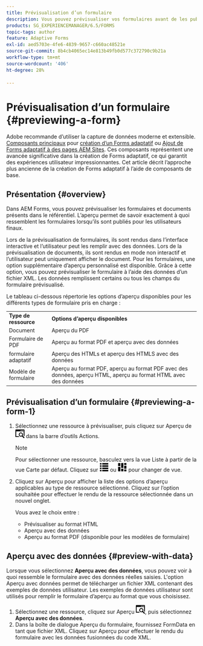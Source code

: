 ```yaml
---
title: Prévisualisation d’un formulaire
description: Vous pouvez prévisualiser vos formulaires avant de les publier ou de les activer pour vous assurer qu’ils répondent aux attentes. Les options d’aperçu peuvent varier selon les types de formulaire pris en charge.
products: SG_EXPERIENCEMANAGER/6.5/FORMS
topic-tags: author
feature: Adaptive Forms
exl-id: aed5703e-4fe6-4839-9657-c660ac48521e
source-git-commit: 8b4cb4065ec14e813b49fb0d577c372790c9b21a
workflow-type: tm+mt
source-wordcount: '406'
ht-degree: 28%

---
```


# Prévisualisation d’un formulaire {#previewing-a-form}

<span class="preview"> Adobe recommande d’utiliser la capture de données moderne et extensible. [Composants principaux](https://experienceleague.adobe.com/docs/experience-manager-core-components/using/adaptive-forms/introduction.html?lang=fr) pour [création d’un Forms adaptatif](/help/forms/using/create-an-adaptive-form-core-components.md) ou [Ajout de Forms adaptatif à des pages AEM Sites](/help/forms/using/create-or-add-an-adaptive-form-to-aem-sites-page.md). Ces composants représentent une avancée significative dans la création de Forms adaptatif, ce qui garantit des expériences utilisateur impressionnantes. Cet article décrit l’approche plus ancienne de la création de Forms adaptatif à l’aide de composants de base. </span>

## Présentation {#overview}

Dans AEM Forms, vous pouvez prévisualiser les formulaires et documents présents dans le référentiel. L’aperçu permet de savoir exactement à quoi ressemblent les formulaires lorsqu’ils sont publiés pour les utilisateurs finaux.

Lors de la prévisualisation de formulaires, ils sont rendus dans l’interface interactive et l’utilisateur peut les remplir avec des données. Lors de la prévisualisation de documents, ils sont rendus en mode non interactif et l’utilisateur peut uniquement afficher le document. Pour les formulaires, une option supplémentaire d’aperçu personnalisé est disponible. Grâce à cette option, vous pouvez prévisualiser le formulaire à l’aide des données d’un fichier XML. Les données remplissent certains ou tous les champs du formulaire prévisualisé.

Le tableau ci-dessous répertorie les options d’aperçu disponibles pour les différents types de formulaire pris en charge :

<table>
 <tbody>
  <tr>
   <td><strong>Type de ressource</strong><br /> </td>
   <td><strong>Options d’aperçu disponibles</strong><br /> </td>
  </tr>
  <tr>
   <td>Document</td>
   <td>Aperçu du PDF</td>
  </tr>
  <tr>
   <td>Formulaire de PDF</td>
   <td>Aperçu au format PDF et aperçu avec des données<br /> </td>
  </tr>
  <tr>
   <td>formulaire adaptatif</td>
   <td>Aperçu des HTMLs et aperçu des HTMLS avec des données</td>
  </tr>
  <tr>
   <td>Modèle de formulaire</td>
   <td>Aperçu au format PDF, aperçu au format PDF avec des données, aperçu HTML, aperçu au format HTML avec des données<br /> </td>
  </tr>
 </tbody>
</table>

## Prévisualisation d’un formulaire {#previewing-a-form-1}

1. Sélectionnez une ressource à prévisualiser, puis cliquez sur Aperçu de ![aem6forms_preview](assets/aem6forms_preview.png) dans la barre d’outils Actions.

   >[!NOTE]
   >
   >Pour sélectionner une ressource, basculez vers la vue Liste à partir de la vue Carte par défaut. Cliquez sur ![aem6forms_viewlist](assets/aem6forms_viewlist.png) ou ![aem6forms_viewcard](assets/aem6forms_viewcard.png) pour changer de vue.

1. Cliquez sur Aperçu pour afficher la liste des options d’aperçu applicables au type de ressource sélectionné. Cliquez sur l’option souhaitée pour effectuer le rendu de la ressource sélectionnée dans un nouvel onglet.

   Vous avez le choix entre :

   * Prévisualiser au format HTML
   * Aperçu avec des données
   * Aperçu au format PDF (disponible pour les modèles de formulaire)

## Aperçu avec des données {#preview-with-data}

Lorsque vous sélectionnez **Aperçu avec des données**, vous pouvez voir à quoi ressemble le formulaire avec des données réelles saisies. L&#39;option Aperçu avec données permet de télécharger un fichier XML contenant des exemples de données utilisateur. Les exemples de données utilisateur sont utilisés pour remplir le formulaire d’aperçu au format que vous choisissez.

1. Sélectionnez une ressource, cliquez sur Aperçu ![aem6forms_preview](assets/aem6forms_preview.png), puis sélectionnez **Aperçu avec des données**.
1. Dans la boîte de dialogue Aperçu du formulaire, fournissez FormData en tant que fichier XML. Cliquez sur Aperçu pour effectuer le rendu du formulaire avec les données fusionnées du code XML.
